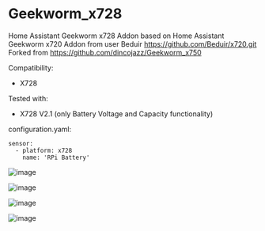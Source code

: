 # Geekworm_x728
Home Assistant Geekworm x728 Addon based on Home Assistant Geekworm x720 Addon from user Beduir https://github.com/Beduir/x720.git
Forked from https://github.com/dincojazz/Geekworm_x750

Сompatibility:
- X728 

Tested with:
- X728 V2.1 (only Battery Voltage and Capacity functionality)

configuration.yaml:

	sensor:
  	  - platform: x728
	    name: 'RPi Battery'

![image](https://user-images.githubusercontent.com/43537611/150182306-632d9244-3b03-45ff-aa10-e8bcf2590a0c.png)


![image](https://user-images.githubusercontent.com/43537611/150182367-7a56df4d-673c-4d8c-b316-5830126211e1.png)


![image](https://user-images.githubusercontent.com/43537611/150182395-427758fc-1910-4321-8341-65ff4748dc56.png)


![image](https://user-images.githubusercontent.com/43537611/150182570-41fc6cbd-1faf-46de-89ff-408779c921f5.png)
